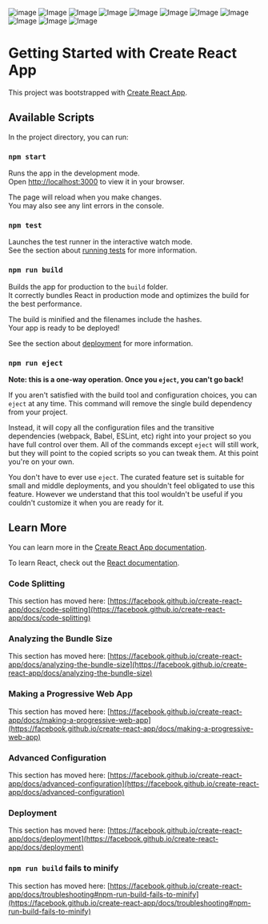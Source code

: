 ![image](https://github.com/user-attachments/assets/a527084a-61f1-4aae-bfcb-3f936671c6e0)
![Image](https://github.com/user-attachments/assets/389f2e79-148e-4a90-bade-59dc5e0ca13f)
![Image](https://github.com/user-attachments/assets/e6308f32-b216-467f-80d2-6445b7c53637)
![Image](https://github.com/user-attachments/assets/9eaed378-8d85-472b-911a-660fec572bad)
![Image](https://github.com/user-attachments/assets/e059a443-6aba-4100-a574-03a9be906ab6)
![Image](https://github.com/user-attachments/assets/fd3ba38d-2fca-41f9-8c41-8c28971cedad)
![Image](https://github.com/user-attachments/assets/b291b585-1b51-48ff-97e3-3eeca37f2300)
![Image](https://github.com/user-attachments/assets/9d861261-7be4-46be-94a7-ef1b1bc68bd6)
![Image](https://github.com/user-attachments/assets/6a87ce09-5ce4-4004-b7ec-f2777a797f9a)
![Image](https://github.com/user-attachments/assets/32c9e42c-4a4d-4670-b886-9b7af99fa8c0)
![Image](https://github.com/user-attachments/assets/aed6c430-6e98-4c2a-8606-49e1b311c62e)
# Getting Started with Create React App

This project was bootstrapped with [Create React App](https://github.com/facebook/create-react-app).

## Available Scripts

In the project directory, you can run:

### `npm start`

Runs the app in the development mode.\
Open [http://localhost:3000](http://localhost:3000) to view it in your browser.

The page will reload when you make changes.\
You may also see any lint errors in the console.

### `npm test`

Launches the test runner in the interactive watch mode.\
See the section about [running tests](https://facebook.github.io/create-react-app/docs/running-tests) for more information.

### `npm run build`

Builds the app for production to the `build` folder.\
It correctly bundles React in production mode and optimizes the build for the best performance.

The build is minified and the filenames include the hashes.\
Your app is ready to be deployed!

See the section about [deployment](https://facebook.github.io/create-react-app/docs/deployment) for more information.

### `npm run eject`

**Note: this is a one-way operation. Once you `eject`, you can't go back!**

If you aren't satisfied with the build tool and configuration choices, you can `eject` at any time. This command will remove the single build dependency from your project.

Instead, it will copy all the configuration files and the transitive dependencies (webpack, Babel, ESLint, etc) right into your project so you have full control over them. All of the commands except `eject` will still work, but they will point to the copied scripts so you can tweak them. At this point you're on your own.

You don't have to ever use `eject`. The curated feature set is suitable for small and middle deployments, and you shouldn't feel obligated to use this feature. However we understand that this tool wouldn't be useful if you couldn't customize it when you are ready for it.

## Learn More

You can learn more in the [Create React App documentation](https://facebook.github.io/create-react-app/docs/getting-started).

To learn React, check out the [React documentation](https://reactjs.org/).

### Code Splitting

This section has moved here: [https://facebook.github.io/create-react-app/docs/code-splitting](https://facebook.github.io/create-react-app/docs/code-splitting)

### Analyzing the Bundle Size

This section has moved here: [https://facebook.github.io/create-react-app/docs/analyzing-the-bundle-size](https://facebook.github.io/create-react-app/docs/analyzing-the-bundle-size)

### Making a Progressive Web App

This section has moved here: [https://facebook.github.io/create-react-app/docs/making-a-progressive-web-app](https://facebook.github.io/create-react-app/docs/making-a-progressive-web-app)

### Advanced Configuration

This section has moved here: [https://facebook.github.io/create-react-app/docs/advanced-configuration](https://facebook.github.io/create-react-app/docs/advanced-configuration)

### Deployment

This section has moved here: [https://facebook.github.io/create-react-app/docs/deployment](https://facebook.github.io/create-react-app/docs/deployment)

### `npm run build` fails to minify

This section has moved here: [https://facebook.github.io/create-react-app/docs/troubleshooting#npm-run-build-fails-to-minify](https://facebook.github.io/create-react-app/docs/troubleshooting#npm-run-build-fails-to-minify)
